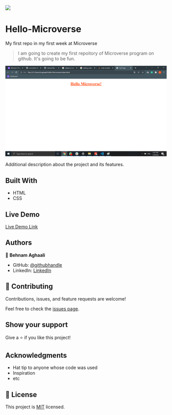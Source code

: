 ![](https://img.shields.io/badge/Microverse-blueviolet)

# Hello-Microverse
My first repo in my first week at Microverse


> I am going to create my first repoitory of Microverse program on github. It's going to be fun.

![screenshot](Demo.png)

Additional description about the project and its features.

## Built With

- HTML
- CSS

## Live Demo

[Live Demo Link](https://behnam1369.github.io/Hello-Microverse/index.html)



## Authors

👤 **Behnam Aghaali**

- GitHub: [@githubhandle](https://github.com/Behnam1369)
- LinkedIn: [LinkedIn](https://www.linkedin.com/in/behnam-aghaali-62561375)


## 🤝 Contributing

Contributions, issues, and feature requests are welcome!

Feel free to check the [issues page](../../issues/).

## Show your support

Give a ⭐️ if you like this project!

## Acknowledgments

- Hat tip to anyone whose code was used
- Inspiration
- etc

## 📝 License

This project is [MIT](./MIT.md) licensed.
